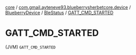 [core](../../../index.md) / [com.gmail.ayteneve93.blueberrysherbetcore.device](../../index.md) / [BlueberryDevice](../index.md) / [BleStatus](index.md) / [GATT_CMD_STARTED](./-g-a-t-t_-c-m-d_-s-t-a-r-t-e-d.md)

# GATT_CMD_STARTED

(JVM) `GATT_CMD_STARTED`